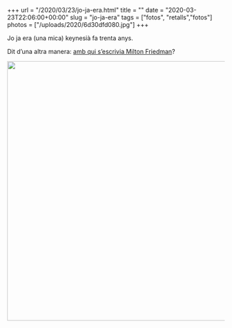+++
url = "/2020/03/23/jo-ja-era.html"
title = ""
date = "2020-03-23T22:06:00+00:00"
slug = "jo-ja-era"
tags = ["fotos", "retalls","fotos"]
photos = ["/uploads/2020/6d30dfd080.jpg"]
+++

Jo ja era (una mica) keynesià fa trenta anys.

Dit d’una altra manera: <a href="https://genius.com/Milton-friedman-letter-to-president-augusto-pinochet-annotated" title="Milton Friedman – Letter to President Augusto Pinochet">amb qui s’escrivia Milton Friedman</a>?

<img src="/uploads/2020/6d30dfd080.jpg" width="600" height="600" alt="" />
